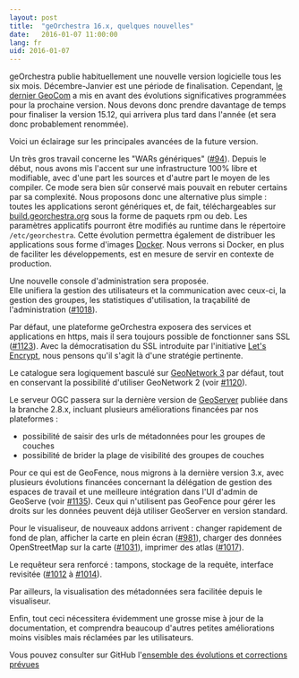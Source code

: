 ```yaml
---
layout: post
title:  "geOrchestra 16.x, quelques nouvelles"
date:   2016-01-07 11:00:00
lang: fr
uid: 2016-01-07
---
```


geOrchestra publie habituellement une nouvelle version logicielle tous les six mois. Décembre-Janvier est une période de finalisation. Cependant, [le dernier GeoCom](/blog/2015/07/01/geocom2015-compte-rendu/) a mis en avant des évolutions significatives programmées pour la prochaine version. Nous devons donc prendre davantage de temps pour finaliser la version 15.12, qui arrivera plus tard dans l'année (et sera donc probablement renommée).

Voici un éclairage sur les principales avancées de la future version.

<!--more-->

Un très gros travail concerne les "WARs génériques" ([#94](https://github.com/georchestra/georchestra/issues/94)). Depuis le début, nous avons mis l'accent sur une infrastructure 100% libre et modifiable, avec d'une part les sources et d'autre part le moyen de les compiler. Ce mode sera bien sûr conservé mais pouvait en rebuter certains par sa complexité. Nous proposons donc une alternative plus simple : toutes les applications seront génériques et, de fait, téléchargeables sur [build.georchestra.org](http://build.georchestra.org/) sous la forme de paquets rpm ou deb. Les paramètres applicatifs pourront être modifiés au runtime dans le répertoire ```/etc/georchestra```.
Cette évolution permettra également de distribuer les applications sous forme d'images [Docker](http://www.docker.com/). Nous verrons si Docker, en plus de faciliter les développements, est en mesure de servir en contexte de production.

Une nouvelle console d'administration sera proposée.  
Elle unifiera la gestion des utilisateurs et la communication avec ceux-ci, la gestion des groupes, les statistiques d'utilisation, la traçabilité de l'administration ([#1018](https://github.com/georchestra/georchestra/issues/1018)).

Par défaut, une plateforme geOrchestra exposera des services et applications en https, mais il sera toujours possible de fonctionner sans SSL ([#1123](https://github.com/georchestra/georchestra/issues/1123)). Avec la démocratisation du SSL introduite par l'initiative [Let's Encrypt](https://letsencrypt.org/), nous pensons qu'il s'agit là d'une stratégie pertinente.

Le catalogue sera logiquement basculé sur [GeoNetwork 3](http://geonetwork-opensource.org/) par défaut, tout en conservant la possibilité d'utiliser GeoNetwork 2 (voir [#1120](https://github.com/georchestra/georchestra/issues/1120)).

Le serveur OGC passera sur la dernière version de [GeoServer](http://geoserver.org) publiée dans la branche 2.8.x, incluant plusieurs améliorations financées par nos plateformes :

 * possibilité de saisir des urls de métadonnées pour les groupes de couches
 * possibilité de brider la plage de visibilité des groupes de couches

Pour ce qui est de GeoFence, nous migrons à la dernière version 3.x, avec plusieurs évolutions financées concernant la délégation de gestion des espaces de travail et une meilleure intégration dans l'UI d'admin de GeoServe (voir [#1135](https://github.com/georchestra/georchestra/issues/1135#issuecomment-166624349)). Ceux qui n'utilisent pas GeoFence pour gérer les droits sur les données peuvent déjà utiliser GeoServer en version standard.

Pour le visualiseur, de nouveaux addons arrivent : changer rapidement de fond de plan, afficher la carte en plein écran ([#981](https://github.com/georchestra/georchestra/issues/981)), charger des données OpenStreetMap sur la carte ([#1031](https://github.com/georchestra/georchestra/issues/1031)), imprimer des atlas ([#1017](https://github.com/georchestra/georchestra/issues/1017)). 

Le requêteur sera renforcé : tampons, stockage de la requête, interface revisitée ([#1012](https://github.com/georchestra/georchestra/issues/1012) à [#1014](https://github.com/georchestra/georchestra/issues/1014)).

Par ailleurs, la visualisation des métadonnées sera facilitée depuis le visualiseur.

Enfin, tout ceci nécessitera évidemment une grosse mise à jour de la documentation, et comprendra beaucoup d'autres petites améliorations moins visibles mais réclamées par les utilisateurs.

Vous pouvez consulter sur GitHub l'[ensemble des évolutions et corrections prévues](https://github.com/georchestra/georchestra/issues?q=is%3Aissue+milestone%3A15.12)
